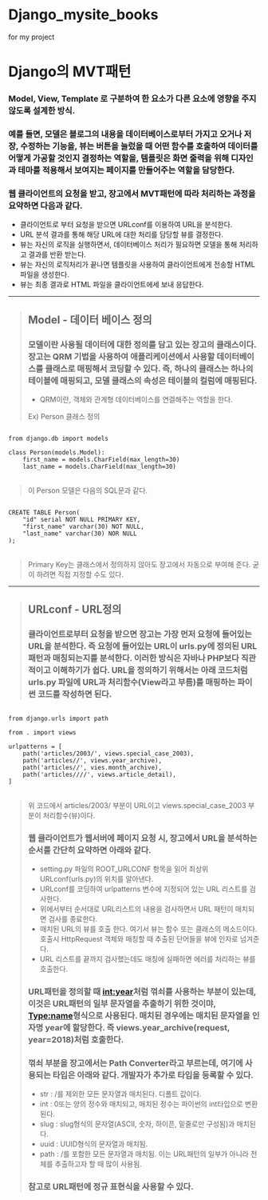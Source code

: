 # Django_mysite_books
for my project

Django의 MVT패턴
===============

### Model, View, Template 로 구분하여 한 요소가 다른 요소에 영향을 주지 않도록 설계한 방식.

### 예를 들면, 모델은 블로그의 내용을 데이터베이스로부터 가지고 오거나 저장, 수정하는 기능을, 뷰는 버튼을 눌렀을 때 어떤 함수를 호출하여 데이터를 어떻게 가공할 것인지 결정하는 역할을, 템플릿은 화면 줄력을 위해 디자인과 테마를 적용해서 보여지는 페이지를 만들어주는 역할을 담당한다.

### 웹 클라이언트의 요청을 받고, 장고에서 MVT패턴에 따라 처리하는 과정을 요약하면 다음과 같다.

* 클라이언트로 부터 요청을 받으면 URLconf를 이용하여 URL을 분석한다.
* URL 분석 결과를 통해 해당 URL에 대한 처리를 담당할 뷰를 결정한다.
* 뷰는 자신의 로직을 실행하면서, 데이터베이스 처리가 필요하면 모델을 통해 처리하고 결과를 반환 받는다.
* 뷰는 자신의 로직처리가 끝나면 템플릿을 사용하여 클라이언트에게 전송할 HTML파일을 생성한다.
* 뷰는 최종 결과로 HTML 파일을 클라이언트에세 보내 응답한다.

---------------------------------------

> ## Model - 데이터 베이스 정의
> ### 모델이란 사용될 데이터에 대한 정의를 담고 있는 장고의 클래스이다. 장고는 QRM 기법을 사용하여 애플리케이션에서 사용할 데이터베이스를 클래스로 매핑해서 코딩할 수 있다. 즉, 하나의 클래스는 하나의 테이블에 매핑되고, 모델 클래스의 속성은 테이블의 컬럼에 매핑된다.
> * QRM이란, 객체와 관계형 데이터베이스를 연결해주는 역할을 한다.
>
> Ex) Person 클래스 정의 
<pre>
<code>
from django.db import models

class Person(models.Model):
    first_name = models.CharField(max_length=30)
    last_name = models.CharField(max_length=30)
</code>
</pre>
> 이 Person 모델은 다음의 SQL문과 같다.
<pre>
<code>
CREATE TABLE Person(
    "id" serial NOT NULL PRIMARY KEY,
    "first_name" varchar(30) NOT NULL,
    "last_name" varchar(30) NOR NULL
);
</code>
</pre>
> Primary Key는 클래스에서 정의하지 않아도 장고에서 자동으로 부여해 준다. 굳이 하려면 직접 지정할 수도 있다.

-------------------------------------

>## URLconf - URL정의
>### 클라이언트로부터 요청을 받으면 장고는 가장 먼저 요청에 들어있는 URL을 분석한다. 즉 요청에 들어있는 URL이 urls.py에 정의된 URL패턴과 매칭되는지를 분석한다. 이러한 방식은 자바나 PHP보다 직관적이고 이해하기가 쉽다. URL을 정의하기 위해서는 아래 코드처럼 urls.py 파일에 URL과 처리함수(View라고 부름)를 매핑하는 파이썬 코드를 작성하면 된다.
<pre>
<code>
from django.urls import path

from . import views

urlpatterns = [
    path('articles/2003/', views.special_case_2003),
    path('articles/<int:year>/', views.year_archive),
    path('articles/<int:year>/<int:month>', vies.month_archive),
    path('articles/<int:year>/<int:month>/<slug:slug>/', views.article_detail),
]
</code>
</pre>
> 위 코드에서 articles/2003/ 부분이 URL이고 views.special_case_2003 부분이 처리함수(뷰)이다.
>### 웹 클라이언트가 웹서버에 페이지 요청 시, 장고에서 URL을 분석하는 순서를 간단히 요약하면 아래와 같다.
> * setting.py 파일의 ROOT_URLCONF 항목을 읽어 최상위 URLconf(urls.py)의 위치를 알아낸다.
> * URLconf를 코딩하여 urlpatterns 변수에 지정되어 있는 URL 리스트를 검사한다.
> * 위에서부터 순서대로 URL리스트의 내용을 검사하면서 URL 패턴이 매치되면 검사를 종료한다.
> * 매치된 URL의 뷰를 호출 한다. 여기서 뷰는 함수 또는 클래스의 메소드이다. 호출시 HttpRequest 객체와 매칭할 때 추출된 단어들을 뷰에 인자로 넘겨준다.
> * URL 리스트를 끝까지 검사했는데도 매칭에 실패하면 에러를 처리하는 뷰를 호출한다.
>
>### URL패턴을 정의할 때 <int:year>처럼 꺾쇠를 사용하는 부분이 있는데, 이것은 URL패턴의 일부 문자열을 추출하기 위한 것이먀, <Type:name>형식으로 사용된다. 매치된 경우에는 매치된 문자열을 인자명 year에 할당한다. 즉 views.year_archive(request, year=2018)처럼 호출한다.
>### 꺾쇠 부분을 장고에서는 Path Converter라고 부르는데, 여기에 사용되는 타입은 아래와 같다. 개발자가 추가로 타입을 등록할 수 있다.
> * str : /를 제외한 모든 문자열과 매치된다. 디폴트 값이다.
> * int : 0또는 양의 정수와 매치되고, 매치된 정수는 파이썬의 int타입으로 변환된다.
> * slug : slug형식의 문자열(ASCII, 숫자, 하이픈, 밑줄로만 구성됨)과 매치된다.
> * uuid : UUID형식의 문자열과 매치됨.
> * path : /를 포함한 모든 문자열과 매치됨. 이는 URL패턴의 일부가 아니라 전체를 추출하고자 할 때 많이 사용됨.
> ### 참고로 URL패턴에 정규 표현식을 사용할 수 있다.
